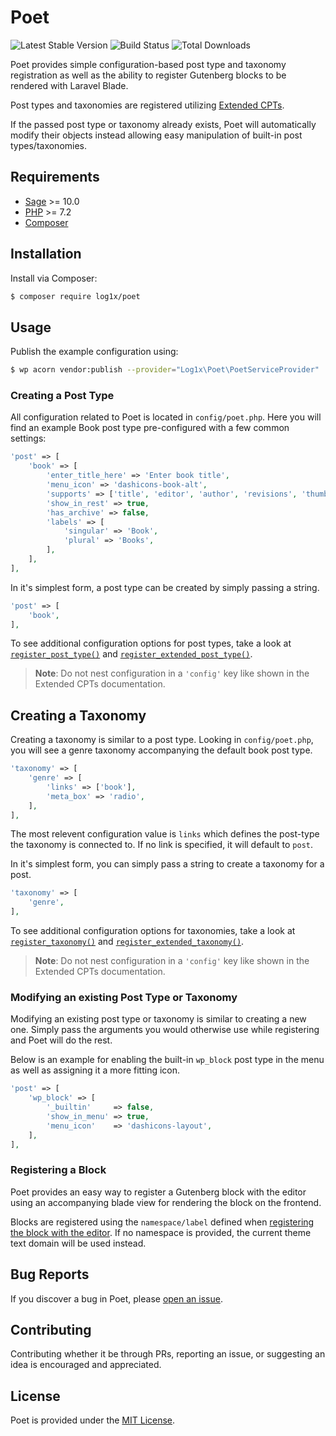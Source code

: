 # Poet

![Latest Stable Version](https://img.shields.io/packagist/v/log1x/poet?style=flat-square)
![Build Status](https://img.shields.io/circleci/build/github/Log1x/poet?style=flat-square)
![Total Downloads](https://img.shields.io/packagist/dt/log1x/poet?style=flat-square)

Poet provides simple configuration-based post type and taxonomy registration as well as the ability to register Gutenberg blocks to be rendered with Laravel Blade.

Post types and taxonomies are registered utilizing [Extended CPTs](https://github.com/johnbillion/extended-cpts).

If the passed post type or taxonomy already exists, Poet will automatically modify their objects instead allowing easy manipulation of built-in post types/taxonomies.

## Requirements

- [Sage](https://github.com/roots/sage) >= 10.0
- [PHP](https://secure.php.net/manual/en/install.php) >= 7.2
- [Composer](https://getcomposer.org/download/)

## Installation

Install via Composer:

```bash
$ composer require log1x/poet
```

## Usage

Publish the example configuration using:

```bash
$ wp acorn vendor:publish --provider="Log1x\Poet\PoetServiceProvider"
```

### Creating a Post Type

All configuration related to Poet is located in `config/poet.php`. Here you will find an example Book post type pre-configured with a few common settings:

```php
'post' => [
    'book' => [
        'enter_title_here' => 'Enter book title',
        'menu_icon' => 'dashicons-book-alt',
        'supports' => ['title', 'editor', 'author', 'revisions', 'thumbnail'],
        'show_in_rest' => true,
        'has_archive' => false,
        'labels' => [
            'singular' => 'Book',
            'plural' => 'Books',
        ],
    ],
],
```

In it's simplest form, a post type can be created by simply passing a string.

```php
'post' => [
    'book',
],
```

To see additional configuration options for post types, take a look at [`register_post_type()`](https://developer.wordpress.org/reference/functions/register_post_type/) and [`register_extended_post_type()`](https://github.com/johnbillion/extended-cpts/wiki/Registering-Post-Types).

> **Note**: Do not nest configuration in a `'config'` key like shown in the Extended CPTs documentation.

## Creating a Taxonomy

Creating a taxonomy is similar to a post type. Looking in `config/poet.php`, you will see a genre taxonomy accompanying the default book post type.

```php
'taxonomy' => [
    'genre' => [
        'links' => ['book'],
        'meta_box' => 'radio',
    ],
],
```

The most relevent configuration value is `links` which defines the post-type the taxonomy is connected to. If no link is specified, it will default to `post`.

In it's simplest form, you can simply pass a string to create a taxonomy for a post.

```php
'taxonomy' => [
    'genre',
],
```

To see additional configuration options for taxonomies, take a look at [`register_taxonomy()`](https://codex.wordpress.org/Function_Reference/register_taxonomy) and [`register_extended_taxonomy()`](https://github.com/johnbillion/extended-cpts/wiki/Registering-taxonomies).

> **Note**: Do not nest configuration in a `'config'` key like shown in the Extended CPTs documentation.

### Modifying an existing Post Type or Taxonomy

Modifying an existing post type or taxonomy is similar to creating a new one. Simply pass the arguments you would otherwise use while registering and Poet will do the rest.

Below is an example for enabling the built-in `wp_block` post type in the menu as well as assigning it a more fitting icon.

```php
'post' => [
    'wp_block' => [
        '_builtin'     => false,
        'show_in_menu' => true,
        'menu_icon'    => 'dashicons-layout',
    ],
],
```

### Registering a Block

Poet provides an easy way to register a Gutenberg block with the editor using an accompanying blade view for rendering the block on the frontend.

Blocks are registered using the `namespace/label` defined when [registering the block with the editor](https://developer.wordpress.org/block-editor/developers/block-api/block-registration/#registerblocktype). If no namespace is provided, the current theme text domain will be used instead.

## Bug Reports

If you discover a bug in Poet, please [open an issue](https://github.com/log1x/poet/issues).

## Contributing

Contributing whether it be through PRs, reporting an issue, or suggesting an idea is encouraged and appreciated.

## License

Poet is provided under the [MIT License](https://github.com/log1x/poet/blob/master/LICENSE.md).
